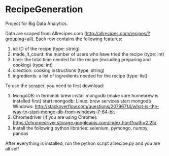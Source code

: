 # RecipeGeneration
Project for Big Data Analytics.

Data are scaped from Allrecipes.com (http://allrecipes.com/recipes/?grouping=all). Each row contains the following features:
  1. id: ID of the recipe (type: string)
  2. made_it_count: the number of users who have tried the recipe (type: int)
  3. time: the total time needed for the recipe (including preparing and cooking) (type: int)
  4. direction: cooking instructions (type: string)
  5. ingredients: a list of ingredients needed for the recipe (type: list)

To use the scraper, you need to first download:
  1. MongoDB: 
      in terminal: brew install mongodb 
                  (make sure homebrew is installed first)
      start mongodb: 
                  Linux: brew services start mongodb
                  Windows: http://stackoverflow.com/questions/20796714/what-is-the-way-to-start-mongo-db-from-windows-7-64-bit
  2. Chromedriver (if you are using Chrome):
      https://chromedriver.storage.googleapis.com/index.html?path=2.25/
  3. Install the following python libraries:
        selenium, pymongo, numpy, pandas
        
After everything is installed, run the python script allrecipe.py and you are all set!

